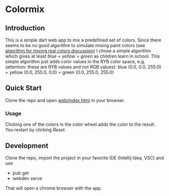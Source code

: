# Colormix

## Introduction
This is a simple dart web app to mix a predefined set of colors.
Since there seems to be no good algorithm to simulate mixing paint colors (see [algorithm for mixing real colors discussion](https://stackoverflow.com/questions/1351442/is-there-an-algorithm-for-color-mixing-that-works-like-mixing-real-colors)) I chose a simple algorithm which gives at least *blue + yellow = green* as children learn in school.
This simple algorithm just adds color values in the RYB color space, e.g. (attention: these are RYB values and not RGB values):
blue (0.0, 0.0, 255.0) + yellow (0.0, 255.0, 0.0) = green (0.0, 255.0, 255.0)

## Quick Start
Clone the repo and open [web/index.html](https://github.com/tobias-gaenzler/colormix/blob/main/web/index.html)
in your browser.

### Usage
Clicking one of the colors in the color wheel adds the color to the result.
You restart by clicking *Reset*.

## Development
Clone the repo, import the project in your favorite IDE (Intellij Idea, VSC) 
and use 
* pub get
* webdev serve 

That will open a chrome browser with the app.

